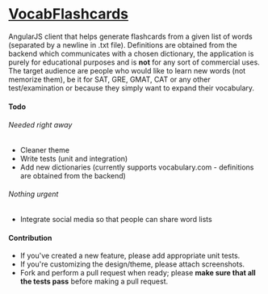 # [VocabFlashcards][appLink]

AngularJS client that helps generate flashcards from a given list of words (separated by a newline in .txt file). Definitions are obtained from the backend which communicates with a chosen dictionary, the application is purely for educational purposes and is **not** for any sort of commercial uses. The target audience are people who would like to learn new words (not memorize them), be it for SAT, GRE, GMAT, CAT or any other test/examination or because they simply want to expand their vocabulary.

#### Todo

###### Needed right away
- Cleaner theme
- Write tests (unit and integration)
- Add new dictionaries (currently supports vocabulary.com - definitions are obtained from the backend)
 
###### Nothing urgent
* Integrate social media so that people can share word lists

#### Contribution
  - If you've created a new feature, please add appropriate unit tests.
  - If you're customizing the design/theme, please attach screenshots.
  - Fork and perform a pull request when ready; please **make sure that all the tests pass** before making a pull request.

[appLink]:<vocabflashcards.torcellite.com>